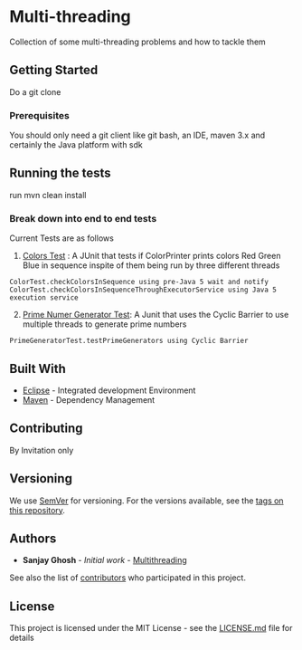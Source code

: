 # Multi-threading

Collection of some multi-threading problems and how to tackle them 

## Getting Started

Do a git clone 


### Prerequisites

You should only need a git client like git bash, an IDE, maven 3.x and certainly the Java platform with sdk


## Running the tests

run mvn clean install

### Break down into end to end tests

Current Tests are as follows

1. [Colors Test](https://github.com/codeWriter9/multithreading/blob/master/src/test/java/com/concepts/concurrency/multithreading/ColorTest.java) : A JUnit 
that tests if ColorPrinter prints colors Red Green Blue in sequence inspite of them being run by three different threads

```
ColorTest.checkColorsInSequence using pre-Java 5 wait and notify
ColorTest.checkColorsInSequenceThroughExecutorService using Java 5 execution service
```

2. [Prime Numer Generator Test](https://github.com/codeWriter9/multithreading/blob/master/src/test/java/com/concepts/concurrency/multithreading/PrimeGeneratorTest.java):
A Junit that uses the Cyclic Barrier to use multiple threads to generate prime numbers

```
PrimeGeneratorTest.testPrimeGenerators using Cyclic Barrier
```


## Built With

* [Eclipse](https://www.eclipse.org/downloads/) - Integrated development Environment
* [Maven](https://maven.apache.org/) - Dependency Management


## Contributing

By Invitation only

## Versioning

We use [SemVer](http://semver.org/) for versioning. For the versions available, see the [tags on this repository](https://github.com/your/project/tags). 

## Authors

* **Sanjay Ghosh** - *Initial work* - [Multithreading](https://github.com/codeWriter9/multithreading)

See also the list of [contributors](https://github.com/your/project/contributors) who participated in this project.

## License

This project is licensed under the MIT License - see the [LICENSE.md](LICENSE.md) file for details


